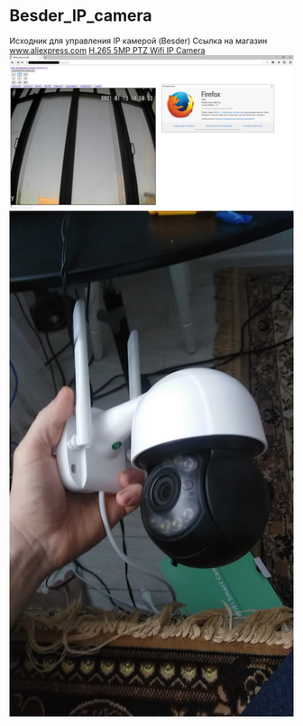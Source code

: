 # Besder_IP_camera
Исходник для управления IP камерой (Besder)
 Ссылка на магазин www.aliexpress.com <a href="https://www.aliexpress.com/snapshot/0.html?spm=a2g0s.9042647.6.2.11ae36faQA3VgN&orderId=5007554172444865&productId=4000639931201" >H.265 5MP PTZ Wifi IP Camera </a>
 <img src="https://raw.githubusercontent.com/MyasnikovIA/Besder_IP_camera/main/img/sc.png?raw=true"/>
 <img src="https://raw.githubusercontent.com/MyasnikovIA/Besder_IP_camera/main/img/View.jpeg?raw=true"/>